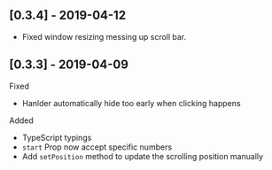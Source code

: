 ## [0.3.4] - 2019-04-12

- Fixed window resizing messing up scroll bar.

## [0.3.3] - 2019-04-09

Fixed
- Hanlder automatically hide too early when clicking happens

Added
- TypeScript typings
- `start` Prop now accept specific numbers
- Add `setPosition` method to update the scrolling position manually